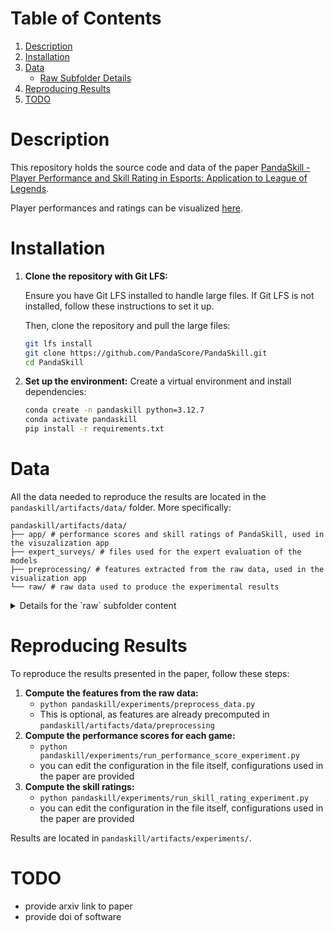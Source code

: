 # Table of Contents
1. [Description](#description)
2. [Installation](#installation)
3. [Data](#data)
    - [Raw Subfolder Details](#raw-subfolder-details)
4. [Reproducing Results](#reproducing-results)
5. [TODO](#todo)

# Description

This repository holds the source code and data of the paper [PandaSkill - Player Performance and Skill Rating in Esports: Application to League of Legends](https://arxiv.org/abs/2501.10049).

Player performances and ratings can be visualized [here](https://pandaskill.streamlit.app/).

# Installation

1. **Clone the repository with Git LFS:**

    Ensure you have Git LFS installed to handle large files. If Git LFS is not installed, follow these instructions to set it up.

    Then, clone the repository and pull the large files:

    ```bash
    git lfs install
    git clone https://github.com/PandaScore/PandaSkill.git
    cd PandaSkill
    ```

2. **Set up the environment:**
    Create a virtual environment and install dependencies:

    ```bash
    conda create -n pandaskill python=3.12.7
    conda activate pandaskill
    pip install -r requirements.txt
    ```

# Data

All the data needed to reproduce the results are located in the `pandaskill/artifacts/data/` folder. More specifically:
```
pandaskill/artifacts/data/
├── app/ # performance scores and skill ratings of PandaSkill, used in the visuzalization app
├── expert_surveys/ # files used for the expert evaluation of the models
├── preprocessing/ # features extracted from the raw data, used in the visualization app
└── raw/ # raw data used to produce the experimental results
```
<details>
  <summary>Details for the `raw` subfolder content</summary>

- `game_metadata.csv`: metadata of the games
    - `game_id`: ID of the game
    - `date`: date in format YYYY-MM-DD HH:MM:SS.ssssss
    - `match_id`: ID of the match (e.g., a BO5 is a match of max 5 games)
    - `tournament_id`: ID of the tournament
    - `tournament_name`: name of the tournament (e.g., Playoffs)
    - `series_id`: ID of the serie
    - `series_name`: name of the series (e.g., LCK Summer 2024)
    - `league_id`: ID of the league
    - `league_name`: name of the league (e.g., LCK)

Note: every game can be included in a tree structure such that: `Game ⊆ Match ⊆ Tournament ⊆ Series ⊆ League`.

- `game_players_stats.csv`:
    - `game_id`: ID of the game
    - `player_id`: ID of the player
    - `player_name`: name of the player
    - `team_id`: ID of the player's team
    - `team_name`: name of the player's team
    - `team_acronym`: acronym of the player's team
    - `role`: role of the player (e.g., Mid)
    - `win`: whether the player has won the game or not
    - `game_length`: length of the game in seconds
    - `champion_name`: name of the Champion played by the player
    - `team_kills`: total number of champion kills of the player's team
    - `tower_kills`: total number of tower kills of the player's team
    - `inhibitor_kills`: total number of inhibitor kills of the player's team (destroying an inhibitor that has respawned is counted as a kill)
    - `dragon_kills`: total number of Drake kills of the player's team
    - `herald_kills`: total number of Rift Herald kills of the player's team
    - `baron_kills`: total number of Baron Nashor kills of the player's team
    - `player_kills`: player's number of champion kills
    - `player_deaths`: player's number of deaths
    - `player_assists`: player's number of assists
    - `total_minions_killed`: player's number of minions killed
    - `gold_earned`: player's total amount of gold earned
    - `level`: player's final level (max 18)
    - `total_damage_dealt`: damage dealt by the player, disregarding the target
    - `total_damage_dealt_to_champions`: player's damage dealt to Champions
    - `total_damage_taken`: player's damage taken, disregarding the source
    - `wards_placed`: player's number of wards placed
    - `largest_killing_spree`: player's largest killing spree
    - `largest_multi_kill`: player's largest multi-kill (max 5)
- `game_events.csv`:
    - `id`: ID of the event
    - `game_id`: ID of the game
    - `timestamp`: game timestamp in seconds
    - `event_type`: type of the event (e.g., `player_kill`) 
    - `killer_id`: ID of the killer
    - `killed_id`: ID of the killed if it exists
    - `assisting_player_ids`: list of ID of the assisting players
    - `drake_type`: type of the drake (e.g., `infernal`)
</details>

# Reproducing Results

To reproduce the results presented in the paper, follow these steps:

1. **Compute the features from the raw data:**
    - `python pandaskill/experiments/preprocess_data.py`
    - This is optional, as features are already precomputed in `pandaskill/artifacts/data/preprocessing`
2. **Compute the performance scores for each game:**
    - `python pandaskill/experiments/run_performance_score_experiment.py`
    - you can edit the configuration in the file itself, configurations used in the paper are provided
3. **Compute the skill ratings:**
    - `python pandaskill/experiments/run_skill_rating_experiment.py`
    - you can edit the configuration in the file itself, configurations used in the paper are provided

Results are located in `pandaskill/artifacts/experiments/`. 

# TODO 
- provide arxiv link to paper
- provide doi of software